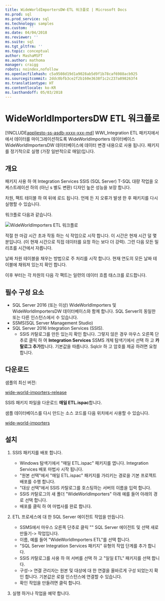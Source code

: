 ```yaml
---
title: WideWorldImportersDW-ETL 워크플로 | Microsoft Docs
ms.prod: sql
ms.prod_service: sql
ms.technology: samples
ms.custom: ''
ms.date: 04/04/2018
ms.reviewer: ''
ms.suite: sql
ms.tgt_pltfrm: ''
ms.topic: conceptual
author: MashaMSFT
ms.author: mathoma
manager: craigg
robots: noindex,nofollow
ms.openlocfilehash: c5a9508d19d1a9028ab5d9f1b78caf6988acb925
ms.sourcegitcommit: 2ddc0bfb3ce2f2b160e3638f1c2c237a898263f4
ms.translationtype: HT
ms.contentlocale: ko-KR
ms.lasthandoff: 05/03/2018
---
```

# <a name="wideworldimportersdw-etl-workflow"></a>WideWorldImportersDW ETL 워크플로
[!INCLUDE[appliesto-ss-asdb-xxxx-xxx-md](../includes/appliesto-ss-asdb-xxxx-xxx-md.md)]
WWI_Integration ETL 패키지에서에서 데이터를 마이그레이션하도록 WideWorldImporters 데이터베이스 WideWorldImportersDW 데이터베이스에 데이터 변경 내용으로 사용 됩니다. 패키지를 정기적으로 실행 (가장 일반적으로 매일)입니다.

## <a name="overview"></a>개요

패키지 사용 하 여 Integration Services SSIS (SQL Server) T-SQL 대량 작업을 오케스트레이션 하의 (아닌 s 별도 변환) 디자인 높은 성능을 보장 합니다.

차원, 팩트 테이블 하 여 뒤에 로드 됩니다. 언제 든 지 오류가 발생 한 후 패키지를 다시 실행할 수 있습니다.

워크플로 다음과 같습니다.

 ![WideWorldImporters ETL 워크플로](media/wide-world-importers/wideworldimporters-etl-workflow.png)

적절 한 마감 시간 초과 작동 하는 식 작업으로 시작 합니다. 이 시간은 현재 시간 덜 몇 분입니다. (이 현재 시간으로 직접 데이터를 요청 하는 보다 더 강력). 그런 다음 모든 밀리초를 시간에서 자릅니다.

날짜 차원 테이블을 채우는 방법으로 주 처리를 시작 합니다. 현재 연도의 모든 날짜 테이블에 채워져 있는지 확인 합니다.

이후 부터는 각 차원의 다음 각 팩트는 일련의 데이터 흐름 태스크를 로드합니다.

## <a name="prerequisites"></a>필수 구성 요소

- SQL Server 2016 (또는 이상) WideWorldImporters 및 WideWorldImportersDW 데이터베이스와 함께 합니다. SQL Server의 동일한 또는 다른 인스턴스에서 수 있습니다.
- SSMS(SQL Server Management Studio)
- SQL Server 2016 Integration Services (SSIS).
  - SSIS 카탈로그를 만든 있는지 확인 합니다. 그렇지 않은 경우 마우스 오른쪽 단추로 클릭 하 여 **Integration Services** SSMS 개체 탐색기에서 선택 하 고 **카탈로그 추가**합니다. 기본값을 따릅니다. Sqlclr 하 고 암호를 제공 하려면 요청 합니다.


## <a name="download"></a>다운로드

샘플의 최신 버전:

[wide-world-importers-release](http://go.microsoft.com/fwlink/?LinkID=800630)

SSIS 패키지 파일을 다운로드 **매일 ETL.ispac**합니다.

샘플 데이터베이스를 다시 만드는 소스 코드를 다음 위치에서 사용할 수 있습니다.

[wide-world-importers](https://github.com/Microsoft/sql-server-samples/tree/master/samples/databases/wide-world-importers/wwi-integration-etl)

## <a name="install"></a>설치

1. SSIS 패키지를 배포 합니다.
   - Windows 탐색기에서 "매일 ETL.ispac" 패키지를 엽니다. Integration Services 배포 마법사 시작 됩니다.
   - "원본 선택"에서 "매일 ETL.ispac" 패키지를 가리키는 경로을 기본 프로젝트 배포를 수행 합니다.
   - "대상 선택"에서 SSIS 카탈로그를 호스팅하는 서버의 이름을 입력 합니다.
   - SSIS 카탈로그의 새 폴더 "WideWorldImporters" 아래 예를 들어 아래의 경로 선택 합니다.
   - 배포를 클릭 하 여 마법사를 완료 합니다.

2. ETL 프로세스에 대 한 SQL Server 에이전트 작업을 만듭니다.
   - SSMS에서 마우스 오른쪽 단추로 클릭 "" SQL Server 에이전트 및 선택 새로 만들기-> 작업입니다.
   - 이름, 예를 들어 "WideWorldImporters ETL"를 선택 합니다.
   - "SQL Server Integration Services 패키지" 유형의 작업 단계를 추가 합니다.
   - SSIS 카탈로그를 사용 하 여 서버를 선택 하 고 "일일 ETL" 패키지를 선택 합니다.
   - 구성-> 연결 관리자는 원본 및 대상에 대 한 연결을 올바르게 구성 되었는지 확인 합니다. 기본값은 로컬 인스턴스에 연결할 수 있습니다.
   - 확인 작업을 만들려면 클릭 합니다.

3. 실행 하거나 작업을 예약 합니다.
